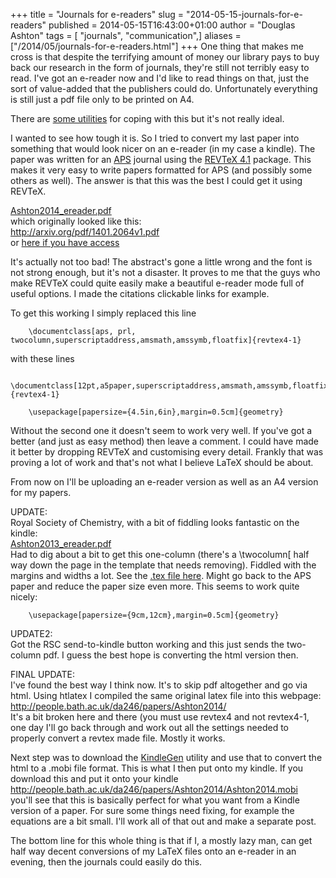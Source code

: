 +++
title = "Journals for e-readers"
slug = "2014-05-15-journals-for-e-readers"
published = 2014-05-15T16:43:00+01:00
author = "Douglas Ashton"
tags = [ "journals", "communication",]
aliases = ["/2014/05/journals-for-e-readers.html"]
+++
One thing that makes me cross is that despite the terrifying amount of
money our library pays to buy back our research in the form of journals,
they're still not terribly easy to read. I've got an e-reader now and
I'd like to read things on that, just the sort of value-added that the
publishers could do. Unfortunately everything is still just a pdf file
only to be printed on A4.  
  
There are [some utilities](http://willus.com/k2pdfopt/) for coping with
this but it's not really ideal.  
  
I wanted to see how tough it is. So I tried to convert my last paper
into something that would look nicer on an e-reader (in my case a
kindle). The paper was written for an
[APS](http://www.aps.org/publications/journals) journal using the
[REVTeX 4.1](https://journals.aps.org/revtex) package. This makes it
very easy to write papers formatted for APS (and possibly some others as
well). The answer is that this was the best I could get it using
REVTeX.  
  
[Ashton2014\_ereader.pdf](http://people.bath.ac.uk/da246/publications/papers/Ashton2014_ereader.pdf)  
which originally looked like this:  
<http://arxiv.org/pdf/1401.2064v1.pdf>  
or [here if you have
access](http://link.aps.org/doi/10.1103/PhysRevE.89.031301)  
  
It's actually not too bad! The abstract's gone a little wrong and the
font is not strong enough, but it's not a disaster. It proves to me that
the guys who make REVTeX could quite easily make a beautiful e-reader
mode full of useful options. I made the citations clickable links for
example.  
  
To get this working I simply replaced this line  

```
    \documentclass[aps, prl, twocolumn,superscriptaddress,amsmath,amssymb,floatfix]{revtex4-1}
```
  
  
with these lines  

```
    \documentclass[12pt,a5paper,superscriptaddress,amsmath,amssymb,floatfix]{revtex4-1}

    \usepackage[papersize={4.5in,6in},margin=0.5cm]{geometry}
```
  
Without the second one it doesn't seem to work very well. If you've got
a better (and just as easy method) then leave a comment. I could have
made it better by dropping REVTeX and customising every detail. Frankly
that was proving a lot of work and that's not what I believe LaTeX
should be about.  
  
From now on I'll be uploading an e-reader version as well as an A4
version for my papers.  
  
UPDATE:  
Royal Society of Chemistry, with a bit of fiddling looks fantastic on
the kindle:  
[Ashton2013\_ereader.pdf](http://people.bath.ac.uk/da246/publications/papers/Ashton2013_ereader.pdf)  
Had to dig about a bit to get this one-column (there's a \\twocolumn\[
half way down the page in the template that needs removing). Fiddled
with the margins and widths a lot. See the [.tex file
here](http://people.bath.ac.uk/da246/publications/papers/ereader.tex).
Might go back to the APS paper and reduce the paper size even more. This
seems to work quite nicely:  
  
```
    \usepackage[papersize={9cm,12cm},margin=0.5cm]{geometry}
```

UPDATE2:  
Got the RSC send-to-kindle button working and this just sends the
two-column pdf. I guess the best hope is converting the html version
then.  
  
FINAL UPDATE:  
I've found the best way I think now. It's to skip pdf altogether and go
via html. Using htlatex I compiled the same original latex file into
this webpage:  
<http://people.bath.ac.uk/da246/papers/Ashton2014/>  
It's a bit broken here and there (you must use revtex4 and not
revtex4-1, one day I'll go back through and work out all the settings
needed to properly convert a revtex made file. Mostly it works.  
  
Next step was to download the
[KindleGen](http://www.amazon.com/gp/feature.html?docId=1000765211) utility
and use that to convert the html to a .mobi file format. This is what I
then put onto my kindle. If you download this and put it onto your
kindle  
<http://people.bath.ac.uk/da246/papers/Ashton2014/Ashton2014.mobi>  
you'll see that this is basically perfect for what you want from a
Kindle version of a paper. For sure some things need fixing, for example
the equations are a bit small. I'll work all of that out and make a
separate post.  
  
The bottom line for this whole thing is that if I, a mostly lazy man,
can get half way decent conversions of my LaTeX files onto an e-reader
in an evening, then the journals could easily do this.
